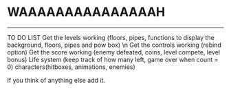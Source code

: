 # WAAAAAAAAAAAAAAAH
-------------------
TO DO LIST 
Get the levels working (floors, pipes, functions to display the background, floors, pipes and pow box) \n
Get the controls working (rebind option)
Get the score working (enemy defeated, coins, level compete, level bonus)
Life system (keep track of how many left, game over when count = 0)
characters(hitboxes, animations, enemies)

If you think of anything else add it.
